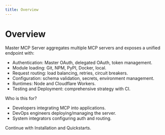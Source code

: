 ```yaml
---
title: Overview
---
```


# Overview

Master MCP Server aggregates multiple MCP servers and exposes a unified endpoint with:

- Authentication: Master OAuth, delegated OAuth, token management.
- Module loading: Git, NPM, PyPI, Docker, local.
- Request routing: load balancing, retries, circuit breakers.
- Configuration: schema validation, secrets, environment management.
- Runtimes: Node and Cloudflare Workers.
- Testing and Deployment: comprehensive strategy with CI.

Who is this for?
- Developers integrating MCP into applications.
- DevOps engineers deploying/managing the server.
- System integrators configuring auth and routing.

Continue with Installation and Quickstarts.

